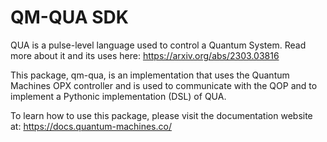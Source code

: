
# QM-QUA SDK

QUA is a pulse-level language used to control a Quantum System.
Read more about it and its uses here: https://arxiv.org/abs/2303.03816

This package, qm-qua, is an implementation that uses the Quantum Machines OPX controller and is used to 
communicate with the QOP and to implement a Pythonic implementation (DSL) of QUA. 
 
To learn how to use this package, please visit the documentation website at: https://docs.quantum-machines.co/

